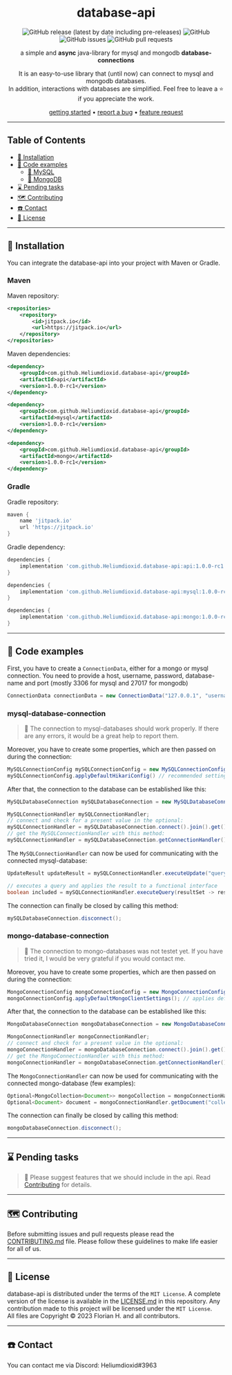 <div align="center">

# database-api

![GitHub release (latest by date including pre-releases)](https://img.shields.io/github/v/release/Heliumdioxid/database-api?color=%23178fff&include_prereleases&label=version&style=flat-square)
![GitHub](https://img.shields.io/github/license/Heliumdioxid/database-api?color=%232f3332&style=flat-square)
![GitHub issues](https://img.shields.io/github/issues/Heliumdioxid/database-api?color=%23113782&style=flat-square)
![GitHub pull requests](https://img.shields.io/github/issues-pr/Heliumdioxid/database-api?color=%234458f2&style=flat-square)

a simple and <b>async</b> java-library for mysql and mongodb <b>database-connections</b>

It is an easy-to-use library that (until now) can connect to mysql and mongodb databases.<br>
In addition, interactions with databases are simplified.
Feel free to leave a ⭐ if you appreciate the work.

[getting started](#-installation) •
[report a bug](#%EF%B8%8F-contributing) •
[feature request](#%EF%B8%8F-contributing)

</div>

---

## Table of Contents
- [🧪 Installation](#-installation)
- [📖 Code examples](#-code-examples)
    - [📍 MySQL](#mysql-database-connection)
    - [📍 MongoDB](#mongo-database-connection)
- [⌛ Pending tasks](#-pending-tasks)
- [🗺️ Contributing](#%EF%B8%8F-contributing)
- [☎️ Contact](#%EF%B8%8F-contact)
- [📜 License](#-license)
<!--
- [🗺️ Project structure](#)
-->

---

## 🧪 Installation
You can integrate the database-api into your project with Maven or Gradle.

### Maven
Maven repository:
```xml
<repositories>
    <repository>
        <id>jitpack.io</id>
        <url>https://jitpack.io</url>
    </repository>
</repositories>
```

Maven dependencies:
```xml
<dependency>
    <groupId>com.github.Heliumdioxid.database-api</groupId>
    <artifactId>api</artifactId>
    <version>1.0.0-rc1</version>
</dependency>

<dependency>
    <groupId>com.github.Heliumdioxid.database-api</groupId>
    <artifactId>mysql</artifactId>
    <version>1.0.0-rc1</version>
</dependency>

<dependency>
    <groupId>com.github.Heliumdioxid.database-api</groupId>
    <artifactId>mongo</artifactId>
    <version>1.0.0-rc1</version>
</dependency>
```

### Gradle
Gradle repository:
```groovy
maven {
    name 'jitpack.io'
    url 'https://jitpack.io'
}
```

Gradle dependency:
```groovy
dependencies {
    implementation 'com.github.Heliumdioxid.database-api:api:1.0.0-rc1'
}

dependencies {
    implementation 'com.github.Heliumdioxid.database-api:mysql:1.0.0-rc1'
}

dependencies {
    implementation 'com.github.Heliumdioxid.database-api:mongo:1.0.0-rc1'
}
```

---

## 📖 Code examples
First, you have to create a `ConnectionData`, either for a mongo or mysql connection.
You need to provide a host, username, password, database-name and port (mostly 3306 for mysql and 27017 for mongodb)
```java
ConnectionData connectionData = new ConnectionData("127.0.0.1", "username", "password", "database", 3306);
```

### mysql-database-connection
> 🤖 The connection to mysql-databases should work properly. 
> If there are any errors, it would be a great help to report them.

Moreover, you have to create some properties, which are then passed on during the connection:
```java
MySQLConnectionConfig mySQLConnectionConfig = new MySQLConnectionConfig(connectionData);
mySQLConnectionConfig.applyDefaultHikariConfig() // recommended setting for HikariCP
```
After that, the connection to the database can be established like this:
```java
MySQLDatabaseConnection mySQLDatabaseConnection = new MySQLDatabaseConnection(mySQLConnectionConfig);

MySQLConnectionHandler mySQLConnectionHandler;
// connect and check for a present value in the optional:
mySQLConnectionHandler = mySQLDatabaseConnection.connect().join().get();
// get the MySQLConnectionHandler with this method:
mySQLConnectionHandler = mySQLDatabaseConnection.getConnectionHandler().get();
```
The `MySQLConnectionHandler` can now be used for communicating with the connected mysql-database:
```java
UpdateResult updateResult = mySQLConnectionHandler.executeUpdate("query"); // execute an update

// executes a query and applies the result to a functional interface
boolean included = mySQLConnectionHandler.executeQuery(resultSet -> resultSet.next(), false, "query");
```
The connection can finally be closed by calling this method:
```java
mySQLDatabaseConnection.disconnect();
```

### mongo-database-connection
> 🤖 The connection to mongo-databases was not testet yet. 
> If you have tried it, I would be very grateful if you would contact me.

Moreover, you have to create some properties, which are then passed on during the connection:
```java
MongoConnectionConfig mongoConnectionConfig = new MongoConnectionConfig(connectionData);
mongoConnectionConfig.applyDefaultMongoClientSettings(); // applies default properties like the uri
```
After that, the connection to the database can be established like this:
```java
MongoDatabaseConnection mongoDatabaseConnection = new MongoDatabaseConnection(mongoConnectionConfig);

MongoConnectionHandler mongoConnectionHandler;
// connect and check for a present value in the optional:
mongoConnectionHandler = mongoDatabaseConnection.connect().join().get();
// get the MongoConnectionHandler with this method:
mongoConnectionHandler = mongoDatabaseConnection.getConnectionHandler().get();
```
The `MongoConnectionHandler` can now be used for communicating with the connected mongo-database (few examples):
```java
Optional<MongoCollection<Document>> mongoCollection = mongoConnectionHandler.getCollection("collection").join();
Optional<Document> document = mongoConnectionHandler.getDocument("collection", "fieldName", "value").join();
```
The connection can finally be closed by calling this method:
```java
mongoDatabaseConnection.disconnect();
```
---

## ⌛ Pending tasks
> 🤖 Please suggest features that we should include in the api.
> Read [Contributing](#%EF%B8%8F-contributing) for details.

---

## 🗺️ Contributing
Before submitting issues and pull requests please read the [CONTRIBUTING.md](CONTRIBUTING.md) file.
Please follow these guidelines to make life easier for all of us.

---

## 📜 License
database-api is distributed under the terms of the `MIT License`. A complete version of the license is available in the [LICENSE.md](LICENSE.md) in this repository. Any contribution made to this project will be licensed under the `MIT License`.<br>
All files are Copyright © 2023 Florian H. and all contributors.

---

## ☎️ Contact
You can contact me via Discord: Heliumdioxid#3963

<!--
*** ---
*** 
*** ## 🗺️ Project structure
*** ```
*** ├── api/
*** │   ├── ConnectionHandler.java
*** │   ├── DatabaseConnection.java
*** │   └── data/
*** │   │   └── ConnectionData.java
*** ├── mongo/
*** ├── mysql/
*** └── ...
*** ```
*** 
*** ---
*** 
*** ## ⌛ Pending tasks
*** - [ ] test mongo-database-module
*** - [ ] \(Optional) integrate other databases into the api
*** 
*** ---
*** 
*** 📢🪛🔧🔨⛏️🪓🔩🪨🪵⚙️⚗️🧪🧬🧫🔭💡📍📌📏⌛⏳☁️🧩♻️🎮📒📬💬📖🤖
-->
